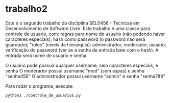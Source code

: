 # trabalho2
Este é o segundo trabalho da disciplina SEL0456 - Técnicas em Desenvolvimento de Software Livre. Este trabalho é uma classe para controle de usuario, com: regras para nome de usuario (não podendo haver caracteres especiais); hash como password (o password nao será guardado); "roles" (niveis de hierarquia): administrador, moderador, usuario; verificação do password (ver se a senha de entrada bate com o hash). A entrada será nome de usuario e senha.

O usuário pode possuir qualquer username, sem caracteres especiais, e senha
O moderador possui username "mod" (sem aspas) e senha "senha456"
O administrador possui username "admin" e senha "senha789"

Para rodar o programa, execute:
``` shell
python3 ./controle_de_usuarios.py
```
